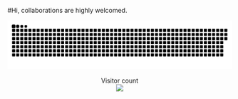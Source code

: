 #Hi, collaborations are highly welcomed.

<a href=#><img src="contributions.svg"></a>
<p align="center"> 
  Visitor count<br>
  <img src="https://profile-counter.glitch.me/daweedkob/count.svg" />
</p>
